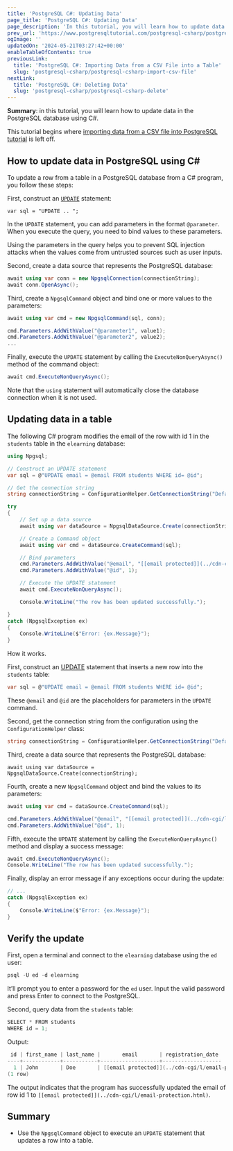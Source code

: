 ```yaml
---
title: 'PostgreSQL C#: Updating Data'
page_title: 'PostgreSQL C#: Updating Data'
page_description: 'In this tutorial, you will learn how to update data in a table of a PostgreSQL database from a C# program.'
prev_url: 'https://www.postgresqltutorial.com/postgresql-csharp/postgresql-csharp-update/'
ogImage: ''
updatedOn: '2024-05-21T03:27:42+00:00'
enableTableOfContents: true
previousLink:
  title: 'PostgreSQL C#: Importing Data from a CSV File into a Table'
  slug: 'postgresql-csharp/postgresql-csharp-import-csv-file'
nextLink:
  title: 'PostgreSQL C#: Deleting Data'
  slug: 'postgresql-csharp/postgresql-csharp-delete'
---
```


**Summary**: in this tutorial, you will learn how to update data in the PostgreSQL database using C\#.

This tutorial begins where [importing data from a CSV file into PostgreSQL tutorial](postgresql-csharp-import-csv-file) is left off.

## How to update data in PostgreSQL using C\#

To update a row from a table in a PostgreSQL database from a C\# program, you follow these steps:

First, construct an [`UPDATE`](../postgresql-tutorial/postgresql-update) statement:

```cssql
var sql = "UPDATE .. ";
```

In the `UPDATE` statement, you can add parameters in the format `@parameter`. When you execute the query, you need to bind values to these parameters.

Using the parameters in the query helps you to prevent SQL injection attacks when the values come from untrusted sources such as user inputs.

Second, create a data source that represents the PostgreSQL database:

```cs
await using var conn = new NpgsqlConnection(connectionString);
await conn.OpenAsync();
```

Third, create a `NpgsqlCommand` object and bind one or more values to the parameters:

```cs
await using var cmd = new NpgsqlCommand(sql, conn);

cmd.Parameters.AddWithValue("@parameter1", value1);
cmd.Parameters.AddWithValue("@parameter2", value2);
...
```

Finally, execute the `UPDATE` statement by calling the `ExecuteNonQueryAsync()` method of the command object:

```cs
await cmd.ExecuteNonQueryAsync();
```

Note that the `using` statement will automatically close the database connection when it is not used.

## Updating data in a table

The following C\# program modifies the email of the row with id 1 in the `students` table in the `elearning` database:

```cs
using Npgsql;

// Construct an UPDATE statement
var sql = @"UPDATE email = @email FROM students WHERE id= @id";

// Get the connection string
string connectionString = ConfigurationHelper.GetConnectionString("DefaultConnection");

try
{
    // Set up a data source
    await using var dataSource = NpgsqlDataSource.Create(connectionString);

    // Create a Command object
    await using var cmd = dataSource.CreateCommand(sql);

    // Bind parameters
    cmd.Parameters.AddWithValue("@email", "[[email protected]](../cdn-cgi/l/email-protection.html)");
    cmd.Parameters.AddWithValue("@id", 1);

    // Execute the UPDATE statement
    await cmd.ExecuteNonQueryAsync();

    Console.WriteLine("The row has been updated successfully.");

}
catch (NpgsqlException ex)
{
    Console.WriteLine($"Error: {ex.Message}");
}
```

How it works.

First, construct an [UPDATE](../postgresql-tutorial/postgresql-update) statement that inserts a new row into the `students` table:

```cs
var sql = @"UPDATE email = @email FROM students WHERE id= @id";
```

These `@email` and `@id` are the placeholders for parameters in the `UPDATE` command.

Second, get the connection string from the configuration using the `ConfigurationHelper` class:

```cs
string connectionString = ConfigurationHelper.GetConnectionString("DefaultConnection");
```

Third, create a data source that represents the PostgreSQL database:

```
await using var dataSource = NpgsqlDataSource.Create(connectionString);
```

Fourth, create a new `NpgsqlCommand` object and bind the values to its parameters:

```cs
await using var cmd = dataSource.CreateCommand(sql);

cmd.Parameters.AddWithValue("@email", "[[email protected]](../cdn-cgi/l/email-protection.html)");
cmd.Parameters.AddWithValue("@id", 1);
```

Fifth, execute the `UPDATE` statement by calling the `ExecuteNonQueryAsync()` method and display a success message:

```cs
await cmd.ExecuteNonQueryAsync();
Console.WriteLine("The row has been updated successfully.");
```

Finally, display an error message if any exceptions occur during the update:

```cs
// ...
catch (NpgsqlException ex)
{
    Console.WriteLine($"Error: {ex.Message}");
}
```

## Verify the update

First, open a terminal and connect to the `elearning` database using the `ed` user:

```cs
psql -U ed -d elearning
```

It’ll prompt you to enter a password for the `ed` user. Input the valid password and press Enter to connect to the PostgreSQL.

Second, query data from the `students` table:

```cs
SELECT * FROM students
WHERE id = 1;
```

Output:

```cs
 id | first_name | last_name |       email       | registration_date
----+------------+-----------+-------------------+-------------------
  1 | John       | Doe       | [[email protected]](../cdn-cgi/l/email-protection.html) | 2024-05-20
(1 row)
```

The output indicates that the program has successfully updated the email of row id 1 to `[[email protected]](../cdn-cgi/l/email-protection.html)`.

## Summary

- Use the `NpgsqlCommand` object to execute an `UPDATE` statement that updates a row into a table.
